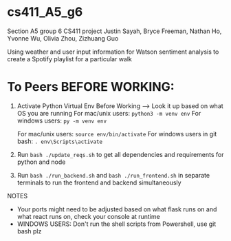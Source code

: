 # cs411_A5_g6
Section A5 group 6 CS411 project
Justin Sayah, Bryce Freeman, Nathan Ho, Yvonne Wu, Olivia Zhou, Zizhuang Guo

Using weather and user input information for Watson sentiment analysis to create a Spotify playlist for a particular walk

# To Peers BEFORE WORKING:

1) Activate Python Virtual Env Before Working --> Look it up based on what OS you are running
    For mac/unix users: ```python3 -m venv env```
    For windows users: ```py -m venv env```

    For mac/unix users: ```source env/bin/activate```
    For windows users in git bash:  ```. env\Scripts\activate```

2) Run ```bash ./update_reqs.sh``` to get all dependencies and requirements for python and node

3) Run ```bash ./run_backend.sh``` and ```bash ./run_frontend.sh``` in separate terminals to run the frontend and backend simultaneously

NOTES
- Your ports might need to be adjusted based on what flask runs on and what react runs on, check your console at runtime
- WINDOWS USERS: Don't run the shell scripts from Powershell, use git bash plz